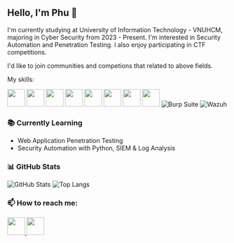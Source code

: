 

<!--
**faviconico1910/faviconico1910** is a ✨ _special_ ✨ repository because its `README.md` (this file) appears on your GitHub profile.

Here are some ideas to get you started:


- 🌱 I’m currently learning ...
- 👯 I’m looking to collaborate on ...
- 🤔 I’m looking for help with ...
- 💬 Ask me about ...
- 📫 How to reach me: ...
- 😄 Pronouns: ...
- ⚡ Fun fact: ...
-->
## Hello, I'm Phu 👋

I'm currently studying at University of Information Technology - VNUHCM, majoring in Cyber Security from 2023 - Present. I'm interested in Security Automation and Penetration Testing. I also enjoy participating in CTF competitions.

I'd like to join communities and competions that related to above fields.

My skills:

<img src="https://cdn.jsdelivr.net/gh/devicons/devicon/icons/python/python-original.svg" width="40" /> <img src="https://cdn.jsdelivr.net/gh/devicons/devicon/icons/linux/linux-original.svg" width="40" /> <img src="https://cdn.jsdelivr.net/gh/devicons/devicon/icons/git/git-original.svg" width="40" /> <img src="https://cdn.jsdelivr.net/gh/devicons/devicon@latest/icons/html5/html5-original.svg" width="40" /> <img src="https://cdn.jsdelivr.net/gh/devicons/devicon@latest/icons/bootstrap/bootstrap-original.svg" width="40" /> <img src="https://cdn.jsdelivr.net/gh/devicons/devicon/icons/javascript/javascript-original.svg" width="40" /> <img src="https://cdn.jsdelivr.net/gh/devicons/devicon@latest/icons/cplusplus/cplusplus-original.svg" width="40"  /> <img src="https://cdn.jsdelivr.net/gh/devicons/devicon@latest/icons/bash/bash-original.svg" width="40" />
![Burp Suite](https://img.shields.io/badge/Burp%20Suite-FF6F00?style=for-the-badge&logoColor=white) ![Wazuh](https://img.shields.io/badge/Wazuh-0054A6?style=for-the-badge&logoColor=white) 


### 📚 Currently Learning
- Web Application Penetration Testing
- Security Automation with Python, SIEM & Log Analysis

### 📊 GitHub Stats
![GitHub Stats](https://github-readme-stats.vercel.app/api?username=faviconico1910&show_icons=true&theme=tokyonight)
![Top Langs](https://github-readme-stats.vercel.app/api/top-langs/?username=faviconico1910&layout=compact&theme=tokyonight)

### 📫 How to reach me: 
<a href="https://www.facebook.com/auphu.879236/?locale=vi_VN" >
  <img src="https://cdn.jsdelivr.net/gh/devicons/devicon@latest/icons/facebook/facebook-original.svg" width="40" />
</a> <a href="https://www.linkedin.com/in/%C4%91%E1%BA%ADu-%C4%91%E1%BB%A9c-an-ph%C3%BA-39594b31a/" >
  <img src="https://cdn.jsdelivr.net/gh/devicons/devicon@latest/icons/linkedin/linkedin-original.svg" width="40"/>
</a>

          
